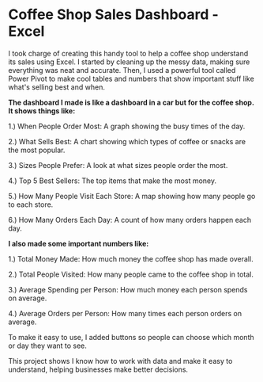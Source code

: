 # Coffee Shop Sales Dashboard - Excel

I took charge of creating this handy tool to help a coffee shop understand its sales using Excel. I started by cleaning up the messy data, making sure everything was neat and accurate. Then, I used a powerful tool called Power Pivot to make cool tables and numbers that show important stuff like what's selling best and when.

**The dashboard I made is like a dashboard in a car but for the coffee shop. It shows things like:**

1.) When People Order Most: A graph showing the busy times of the day.

2.) What Sells Best: A chart showing which types of coffee or snacks are the most popular.

3.) Sizes People Prefer: A look at what sizes people order the most.

4.) Top 5 Best Sellers: The top items that make the most money.

5.) How Many People Visit Each Store: A map showing how many people go to each store.

6.) How Many Orders Each Day: A count of how many orders happen each day.

**I also made some important numbers like:**

1.) Total Money Made: How much money the coffee shop has made overall.

2.) Total People Visited: How many people came to the coffee shop in total.

3.) Average Spending per Person: How much money each person spends on average.

4.) Average Orders per Person: How many times each person orders on average.

To make it easy to use, I added buttons so people can choose which month or day they want to see.

This project shows I know how to work with data and make it easy to understand, helping businesses make better decisions.
